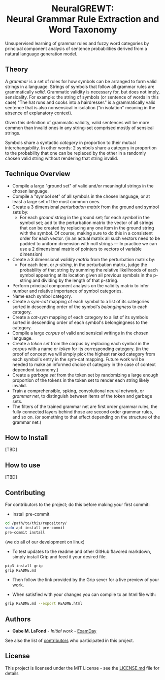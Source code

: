 <h1 align="center">NeuralGREWT:<br>Neural Grammar Rule Extraction and Word Taxonomy</h1>
Unsupervised learning of grammar rules and fuzzy word categories by principal component
analysis of sentence probabilities derived from a natural language generation model.

## Theory
A <em>grammar</em> is a set of rules for how symbols can be arranged to form valid strings in a
language. Strings of symbols that follow all grammar rules are grammatically <em>valid</em>.
Grammatic validity is necessary for, but does not imply, sensicality.
For example: the string of symbols (or sentence of words in this case)
"The hat runs and cooks into a hairdresser." is a grammatically valid sentence that
is also nonsensical in isolation ("in isolation" meaning in the absence of explanatory context).

Given this definition of grammatic validity, valid sentences will be
more common than invalid ones in any string-set comprised mostly of sensical strings.

Symbols share a syntactic <em>category</em> in proportion to their mutual interchangability. In other words: 2 symbols share a category in proportion to the probability that one can be replaced by the other in a randomly chosen valid string without rendering that string invalid.

## Technique Overview
- Compile a large "ground set" of valid and/or meaningful strings in the chosen language.
- Compile a "symbol set" of all symbols in the chosen language, or at least a large
set of the most common ones.
- Create a 3 dimensional <em>perturbation matrix</em> from the ground and symbol sets by:
    - For each <em>ground string</em> in the ground set; for each <em>symbol</em> in the symbol set;
    add to the perturbation matrix the vector of all strings that can be created by replacing any
    one item in the ground string with the symbol. Of course, making sure to do this in a
    consistent order for each vector. (in an actual matrix all such vectors need to be
    padded to uniform dimension with null strings ―  In practice we can use a 2 dimensional
    matrix of pointers to vectors of variable dimension)
- Create a 3 dimensional <em>validity matrix</em> from the perturbation matrix by:
    - For each item, or <em>p-string</em>, in the perturbation matrix, judge the probability
    of that string by summing the relative likelihoods of each symbol appearing at
    its location given all previous symbols in the p-string and dividing by the length of that
    p-string.
- Perform principal component analysis on the validity matrix to infer number and relative
importance of symbol categories.
- Name each symbol category.
- Create a <em>sym-cat</em> mapping of each symbol to a list of its categories
sorted in descending order of the symbol's <em>belongingness</em> to each category.
- Create a <em>cat-sym</em> mapping of each category to a list of its symbols sorted in descending order of each symbol's belongingness to the category.
- Compile a large <em>corpus</em> of valid and sensical writings in the chosen language.
- Create a <em>token set</em> from the corpus by replacing each symbol in the corpus with
a name or <em>token</em> for its corresponding category. (in the proof of concept we will simply pick the highest ranked
category from each symbol's entry in the sym-cat mapping. Future work will be needed to make an
informed choice of category in the case of context dependent taxonomy.)
- Create a <em>garbage set</em> from the token set by randomizing a large enough proportion of the tokens in the token set to render each string likely invalid.
- Train a comprehensible, spking, convolutional neural network, or <em>grammar net</em>, to distinguish between items of the token and garbage sets.
- The filters of the trained grammar net are first order grammar rules, the fully connected layers behind those are second order grammar rules, and so on. (or something to that effect depending on the structure of the grammar net.)

## How to Install
<!-- - Clone this repository. -->
[TBD]

## How to use
[TBD]

## Contributing
For contributors to the project; do this before making your first commit:

- Install pre-commit
```bash
cd /path/to/this/repository/
sudo apt install pre-commit
pre-commit install
```
(we do all of our development on linux)

- To test updates to the readme and other GitHub flavored markdown, simply install Grip
and feed it your desired file.
```bash
pip3 install grip
grip README.md
```
- Then follow the link provided by the Grip sever for a live preview of your work.

- When satisfied with your changes you can compile to an html file with:
```bash
grip README.md --export README.html
```

## Authors
* **Gabe M. LaFond** - *Initial work* - [ExamDay](https://github.com/ExamDay)

See also the list of [contributors](https://github.com/ExamDay/NeuralGREWT/contributors) who participated in this project.

## License
This project is licensed under the MIT License - see the [LICENSE.md](LICENSE.md) file for details
